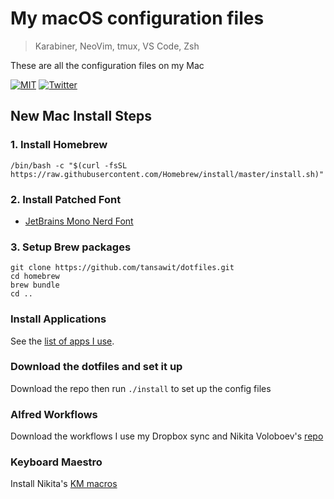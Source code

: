 # My macOS configuration files
> Karabiner, NeoVim, tmux, VS Code, Zsh

These are all the configuration files on my Mac

[![MIT](https://img.shields.io/badge/license-MIT-0a0a0a.svg?style=flat&colorA=0a0a0a)](LICENSE) [![Twitter](https://bit.ly/2m2Kb02)](https://twitter.com/tansawit)

## New Mac Install Steps

### 1. Install Homebrew

`/bin/bash -c "$(curl -fsSL https://raw.githubusercontent.com/Homebrew/install/master/install.sh)"`

### 2. Install Patched Font

- [JetBrains Mono Nerd Font](https://github.com/ryanoasis/nerd-fonts/tree/master/patched-fonts/JetBrainsMono)

### 3. Setup Brew packages 

```
git clone https://github.com/tansawit/dotfiles.git
cd homebrew
brew bundle
cd ..
```

### Install Applications

See the [list of apps I use](https://github.com/tansawit/my-mac-setup).

### Download the dotfiles and set it up

Download the repo then run `./install` to set up the config files

### Alfred Workflows

Download the workflows I use my Dropbox sync and Nikita Voloboev's [repo](https://github.com/learn-anything/alfred-workflows#readme)

### Keyboard Maestro

Install Nikita's [KM macros](https://wiki.nikitavoloboev.xyz/macos/macos-apps/keyboard-maestro/km-macros)
